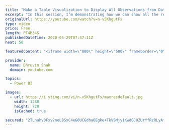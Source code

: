 ```yaml
---
title: "Make a Table Visualization to Display All Observations from Data Source in Power BI"
excerpt: "In this session, I’m demonstrating how we can show all the records even if it is the same as the Power BI table. We all know that the Power BI table visual automatically removes the duplicate rows from end-users in the table. But sometimes we need to show the end-users all the values from the data source"
originalUrl: https://youtube.com/watch?v=n-v5KhgutFs
type: video
price: Free
length: PT4M34S
publishedDateTime: 2020-05-29T07:47:11Z
heat: 50

featuredContent: "<iframe width=\"800\" height=\"500\" frameborder=\"0\" src=\"https://www.youtube.com/embed/n-v5KhgutFs\" allow=\"accelerometer; autoplay; encrypted-media; gyroscope; picture-in-picture\" allowfullscreen></iframe>"

provider:
  name: Dhruvin Shah
  domain: youtube.com

topics:
  - Power BI

images:
  - url: https://i.ytimg.com/vi/n-v5KhgutFs/maxresdefault.jpg
    width: 1280
    height: 720
    isCached: true

secured: "2TLnahv0Fxv2neLBSxC4eG0UCGdhaOEgke+TkVSMjy1KwdGJUZUrYfRzRLyAf0nKym8nPuJX6aeQjMBoxxGQsoTb67+gOJtYs19fc+5k+TnLJ/WOBewml8iM56V+r/3bSgyD3/4kczm6tJZ+HNIpTniEhTzi8dEe6lYO17cvz/fjkqAnj84COFwX6ffixOCKOr5lnND8jC8GAiosEfFJU9NagTEVA/UA6y/bPVAC3ukRQZlO8ITEoj2KhabDauv1fYjrePXlm4FHMaoOA2W3A7HCECn6OjHF0v4H8TUePKbTMK4yF+Mjp2ZTAkXjvdusv2AZaeIUhtX0FvcJG46I2ob3WoBwHz6fUvSbFkfadyVEfcTaLX5PJ3+SF7abPqkOWGayWEOcZXIZz4evijJBM9DN8tO0+gTfTvh1oeS1yX0=;iZ/s6oz89ZNtqDDKdqqbcw=="
---
```


